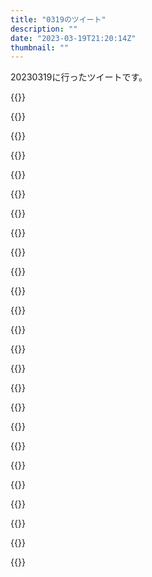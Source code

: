 ```yaml
---
title: "0319のツイート"
description: ""
date: "2023-03-19T21:20:14Z"
thumbnail: ""
---
```

20230319に行ったツイートです。
<!--more-->
{{<tweetlike text="ニーア、水着回か" screenname="jme/k.h (@JME_KH)" url="https://twitter.com/JME_KH/status/1637234547619434496?ref_src=twsrc%5Etfw" date="March 18 2023">}}

{{<tweetlike text="A2のこと、ちゃんと明言してくんだな" screenname="jme/k.h (@JME_KH)" url="https://twitter.com/JME_KH/status/1637234754163716096?ref_src=twsrc%5Etfw" date="March 18 2023">}}

{{<tweetlike text="まあ人形劇の内容はあれだろうなあ" screenname="jme/k.h (@JME_KH)" url="https://twitter.com/JME_KH/status/1637236858534133760?ref_src=twsrc%5Etfw" date="March 18 2023">}}

{{<tweetlike text="やっぱり" screenname="jme/k.h (@JME_KH)" url="https://twitter.com/JME_KH/status/1637236963844694017?ref_src=twsrc%5Etfw" date="March 18 2023">}}

{{<tweetlike text="ゲームの積みを解消しようとしていろんなゲーム並行で開始してみたけど、やる気が尽きてやばい" screenname="jme/k.h (@JME_KH)" url="https://twitter.com/JME_KH/status/1637241424579280896?ref_src=twsrc%5Etfw" date="March 18 2023">}}

{{<tweetlike text="福くんさんいいな" screenname="jme/k.h (@JME_KH)" url="https://twitter.com/JME_KH/status/1637249181067939840?ref_src=twsrc%5Etfw" date="March 18 2023">}}

{{<tweetlike text="医療因習国" screenname="jme/k.h (@JME_KH)" url="https://twitter.com/JME_KH/status/1637250326888845312?ref_src=twsrc%5Etfw" date="March 18 2023">}}

{{<tweetlike text="ああそうか、初OPか\n難しいな" screenname="jme/k.h (@JME_KH)" url="https://twitter.com/JME_KH/status/1637251158569017346?ref_src=twsrc%5Etfw" date="March 18 2023">}}

{{<tweetlike text="ロボとしてはカブトもあんのか" screenname="jme/k.h (@JME_KH)" url="https://twitter.com/JME_KH/status/1637251489231159296?ref_src=twsrc%5Etfw" date="March 18 2023">}}

{{<tweetlike text="質" screenname="jme/k.h (@JME_KH)" url="https://twitter.com/JME_KH/status/1637253673473691650?ref_src=twsrc%5Etfw" date="March 18 2023">}}

{{<tweetlike text="今野だったか" screenname="jme/k.h (@JME_KH)" url="https://twitter.com/JME_KH/status/1637254161296420864?ref_src=twsrc%5Etfw" date="March 18 2023">}}

{{<tweetlike text="昭和対平成" screenname="jme/k.h (@JME_KH)" url="https://twitter.com/JME_KH/status/1637255445005074433?ref_src=twsrc%5Etfw" date="March 18 2023">}}

{{<tweetlike text="そこの力、羽よりは優先度低いな" screenname="jme/k.h (@JME_KH)" url="https://twitter.com/JME_KH/status/1637255724849065984?ref_src=twsrc%5Etfw" date="March 18 2023">}}

{{<tweetlike text="知らなかったのか" screenname="jme/k.h (@JME_KH)" url="https://twitter.com/JME_KH/status/1637256491681083392?ref_src=twsrc%5Etfw" date="March 18 2023">}}

{{<tweetlike text="今週中に何かしらクリアしとかないとさらに1本増えるな" screenname="jme/k.h (@JME_KH)" url="https://twitter.com/JME_KH/status/1637259174227894272?ref_src=twsrc%5Etfw" date="March 18 2023">}}

{{<tweetlike text="ホグワーツかな" screenname="jme/k.h (@JME_KH)" url="https://twitter.com/JME_KH/status/1637259289755795457?ref_src=twsrc%5Etfw" date="March 18 2023">}}

{{<tweetlike text="あともう一段階あると思ってたけど普通にもう終盤だった" screenname="jme/k.h (@JME_KH)" url="https://twitter.com/JME_KH/status/1637288792397869059?ref_src=twsrc%5Etfw" date="March 18 2023">}}

{{<tweetlike text="ナラティブ、今週その辺までか" screenname="jme/k.h (@JME_KH)" url="https://twitter.com/JME_KH/status/1637389555803500545?ref_src=twsrc%5Etfw" date="March 19 2023">}}

{{<tweetlike text="編入した瀬川晶司の読書感想文書いたのもあって将棋はちょっとだけ興味あったけど、将棋漫画を読んで興味は格段に上がってるから多少楽しい" screenname="jme/k.h (@JME_KH)" url="https://twitter.com/JME_KH/status/1637403045071048704?ref_src=twsrc%5Etfw" date="March 19 2023">}}

{{<tweetlike text="まあ盤王の方は概念藤井聡太がラスボスっぽい感じだからいいけど、龍と苺が作中ではそこまで時間進んでないにしても現実がここまで来ると厳しくなってくるか？" screenname="jme/k.h (@JME_KH)" url="https://twitter.com/JME_KH/status/1637412838196273153?ref_src=twsrc%5Etfw" date="March 19 2023">}}

{{<tweetlike text="また延期か" screenname="jme/k.h (@JME_KH)" url="https://twitter.com/JME_KH/status/1637425045252497408?ref_src=twsrc%5Etfw" date="March 19 2023">}}

{{<tweetlike text="ホグワーツ、ED長いな" screenname="jme/k.h (@JME_KH)" url="https://twitter.com/JME_KH/status/1637426645748580352?ref_src=twsrc%5Etfw" date="March 19 2023">}}

{{<tweetlike text="逆転裁判6 3話クリア\n4話のあのタイトルでラストってことは無いだろうから5話までかな?" screenname="jme/k.h (@JME_KH)" url="https://twitter.com/JME_KH/status/1637462215182942209?ref_src=twsrc%5Etfw" date="March 19 2023">}}

{{<tweetlike text="やっぱシン仮面ライダー、クモオーグとの戦闘良かったな\nクモさんが基本的に手を後ろにやってるのもあって動きがちょっと少ないのがちょっと残念なくらい\nまあ東映の予算だと多分8本足（そのままなら6本）を生かして同じようなアクションをやるのは厳しい可能性があるからな" screenname="jme/k.h (@JME_KH)" url="https://twitter.com/JME_KH/status/1637467166013308930?ref_src=twsrc%5Etfw" date="March 19 2023">}}

{{<tweetlike text="気になったのはあれか、なんかKの出てるシーンのフレームレートが低い気がしたか" screenname="jme/k.h (@JME_KH)" url="https://twitter.com/JME_KH/status/1637467344908976131?ref_src=twsrc%5Etfw" date="March 19 2023">}}

